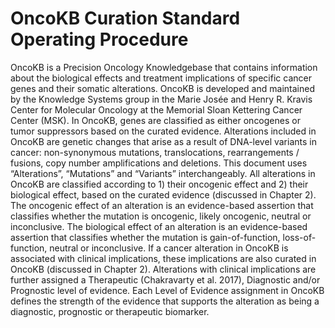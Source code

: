# OncoKB Curation Standard Operating Procedure
OncoKB is a Precision Oncology Knowledgebase that contains information about the biological effects and treatment
implications of specific cancer genes and their somatic alterations. OncoKB is developed and maintained by the
Knowledge Systems group in the Marie Josée and Henry R. Kravis Center for Molecular Oncology at the Memorial
Sloan Kettering Cancer Center (MSK).
In OncoKB, genes are classified as either oncogenes or tumor suppressors based on the curated evidence. Alterations
included in OncoKB are genetic changes that arise as a result of DNA-level variants in cancer: non-synonymous
mutations, translocations, rearrangements / fusions, copy number amplifications and deletions. This document uses
“Alterations”, “Mutations” and “Variants” interchangeably. All alterations in OncoKB are classified according to 1) their
oncogenic effect and 2) their biological effect, based on the curated evidence (discussed in Chapter 2). The oncogenic
effect of an alteration is an evidence-based assertion that classifies whether the mutation is oncogenic, likely
oncogenic, neutral or inconclusive. The biological effect of an alteration is an evidence-based assertion that classifies
whether the mutation is gain-of-function, loss-of-function, neutral or inconclusive.
If a cancer alteration in OncoKB is associated with clinical implications, these implications are also curated in OncoKB
(discussed in Chapter 2). Alterations with clinical implications are further assigned a Therapeutic (Chakravarty et al.
2017), Diagnostic and/or Prognostic level of evidence. Each Level of Evidence assignment in OncoKB defines the
strength of the evidence that supports the alteration as being a diagnostic, prognostic or therapeutic biomarker. 
